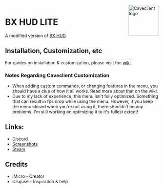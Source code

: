 
<img align="right" alt="Caveclient logo" width="100" src="https://i.imgur.com/zgwWtnd.png">

# BX HUD LITE
A modified version of [BX HUD](https://huds.tf/site/s-Bx-Hud).

## Installation, Customization, etc
For guides on installation & customization, please visit the [wiki](https://github.com/tf2iMicro/caveclient/wiki).

### Notes Regarding Caveclient Customization
- When adding custom commands, or changing features in the menu, you should have a clue of how it all works. Read more about that on the wiki.
- Due to my lack of experience, this menu isn't fully optimized. Something that can result in fps drop while using the menu. However, if you keep the menu closed when you're not using it, there shouldn't be any problems. I'm still working on optimizing it to it's fullest extent!

## Links:
* [Discord](https://discord.gg/RfgA6wqzZP)
* [Screenshots](https://imgur.com/a/dsjLWsd)
* [Steam](https://steamcommunity.com/profiles/76561198344765754)

## Credits
* iMicro - Creator
* Disquse - Inspiration & help

